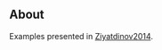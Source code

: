 ## About

Examples presented in [Ziyatdinov2014].

  [Ziyatdinov2014]: http://www.journals.elsevier.com/sensors-and-actuators-b-chemical/ "Ziyatdinov, A., Fonollosa, J., Fernández, L., Gutiérrez-Gálvez, A., Marco, S., & Perera, A. (2014). Bioinspired Early Detection through Gas Flow Modulation in Chemo-Sensory Systems. Sensors and Actuators B: Chemical. In press."
